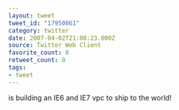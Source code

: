 ```yaml
---
layout: tweet
tweet_id: "17950861"
category: twitter
date: 2007-04-02T21:08:23.000Z
source: Twitter Web Client
favorite_count: 0
retweet_count: 0
tags:
- tweet
---
```


is building an IE6 and IE7 vpc to ship to the world!
